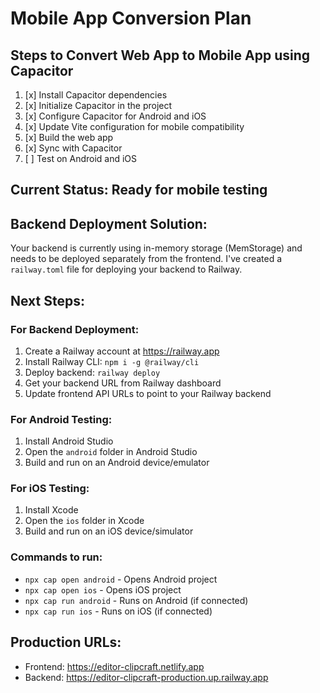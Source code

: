 # Mobile App Conversion Plan

## Steps to Convert Web App to Mobile App using Capacitor

1. [x] Install Capacitor dependencies
2. [x] Initialize Capacitor in the project
3. [x] Configure Capacitor for Android and iOS
4. [x] Update Vite configuration for mobile compatibility
5. [x] Build the web app
6. [x] Sync with Capacitor
7. [ ] Test on Android and iOS

## Current Status: Ready for mobile testing

## Backend Deployment Solution:
Your backend is currently using in-memory storage (MemStorage) and needs to be deployed separately from the frontend. I've created a `railway.toml` file for deploying your backend to Railway.

## Next Steps:

### For Backend Deployment:
1. Create a Railway account at https://railway.app
2. Install Railway CLI: `npm i -g @railway/cli`
3. Deploy backend: `railway deploy`
4. Get your backend URL from Railway dashboard
5. Update frontend API URLs to point to your Railway backend

### For Android Testing:
1. Install Android Studio
2. Open the `android` folder in Android Studio
3. Build and run on an Android device/emulator

### For iOS Testing:
1. Install Xcode
2. Open the `ios` folder in Xcode
3. Build and run on an iOS device/simulator

### Commands to run:
- `npx cap open android` - Opens Android project
- `npx cap open ios` - Opens iOS project
- `npx cap run android` - Runs on Android (if connected)
- `npx cap run ios` - Runs on iOS (if connected)

## Production URLs:
- Frontend: https://editor-clipcraft.netlify.app
- Backend: https://editor-clipcraft-production.up.railway.app
